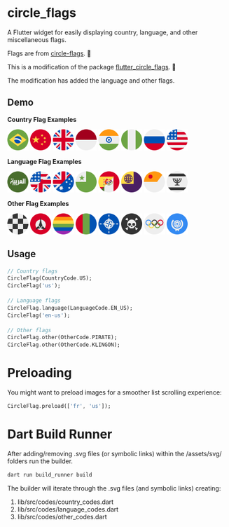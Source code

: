 # circle_flags

A Flutter widget for easily displaying country, language, and other
miscellaneous flags.

Flags are from [circle-flags](https://github.com/HatScripts/circle-flags). 🙏

This is a modification of the package
[flutter_circle_flags](https://github.com/cedvdb/flutter_circle_flags). 🙏

The modification has added the language and other flags.

## Demo

**Country Flag Examples**

<img src="https://github.com/benjamin-otto/flutter_circle_flags/blob/main/assets/svg/country_flags/br.svg?raw=true" width="48">
<img src="https://github.com/benjamin-otto/flutter_circle_flags/blob/main/assets/svg/country_flags/cn.svg?raw=true" width="48">
<img src="https://github.com/benjamin-otto/flutter_circle_flags/blob/main/assets/svg/country_flags/gb.svg?raw=true" width="48">
<img src="https://github.com/benjamin-otto/flutter_circle_flags/blob/main/assets/svg/country_flags/id.svg?raw=true" width="48">
<img src="https://github.com/benjamin-otto/flutter_circle_flags/blob/main/assets/svg/country_flags/in.svg?raw=true" width="48">
<img src="https://github.com/benjamin-otto/flutter_circle_flags/blob/main/assets/svg/country_flags/ng.svg?raw=true" width="48">
<img src="https://github.com/benjamin-otto/flutter_circle_flags/blob/main/assets/svg/country_flags/ru.svg?raw=true" width="48">
<img src="https://github.com/benjamin-otto/flutter_circle_flags/blob/main/assets/svg/country_flags/us.svg?raw=true" width="48">

**Language Flag Examples**

<img src="https://github.com/benjamin-otto/flutter_circle_flags/blob/main/assets/svg/language_flags/ar.svg?raw=true" width="48">
<img src="https://github.com/benjamin-otto/flutter_circle_flags/blob/main/assets/svg/language_flags/en-us.svg?raw=true" width="48">
<img src="https://github.com/benjamin-otto/flutter_circle_flags/blob/main/assets/svg/language_flags/en-au.svg?raw=true" width="48">
<img src="https://github.com/benjamin-otto/flutter_circle_flags/blob/main/assets/svg/language_flags/eo.svg?raw=true" width="48">
<img src="https://github.com/benjamin-otto/flutter_circle_flags/blob/main/assets/svg/language_flags/es-mx.svg?raw=true" width="48">
<img src="https://github.com/benjamin-otto/flutter_circle_flags/blob/main/assets/svg/language_flags/vo.svg?raw=true" width="48">
<img src="https://github.com/benjamin-otto/flutter_circle_flags/blob/main/assets/svg/language_flags/mr.svg?raw=true" width="48">
<img src="https://github.com/benjamin-otto/flutter_circle_flags/blob/main/assets/svg/language_flags/yi.svg?raw=true" width="48">

**Other Flag Examples**

<img src="https://github.com/benjamin-otto/flutter_circle_flags/blob/main/assets/svg/other_flags/checkered.svg?raw=true" width="48">
<img src="https://github.com/benjamin-otto/flutter_circle_flags/blob/main/assets/svg/other_flags/klingon.svg?raw=true" width="48">
<img src="https://github.com/benjamin-otto/flutter_circle_flags/blob/main/assets/svg/other_flags/lgbt.svg?raw=true" width="48">
<img src="https://github.com/benjamin-otto/flutter_circle_flags/blob/main/assets/svg/other_flags/mars.svg?raw=true" width="48">
<img src="https://github.com/benjamin-otto/flutter_circle_flags/blob/main/assets/svg/other_flags/nato.svg?raw=true" width="48">
<img src="https://github.com/benjamin-otto/flutter_circle_flags/blob/main/assets/svg/other_flags/pirate.svg?raw=true" width="48">
<img src="https://github.com/benjamin-otto/flutter_circle_flags/blob/main/assets/svg/other_flags/olympics.svg?raw=true" width="48">
<img src="https://github.com/benjamin-otto/flutter_circle_flags/blob/main/assets/svg/other_flags/united_nations.svg?raw=true" width="48">

## Usage

```dart
// Country flags 
CircleFlag(CountryCode.US);
CircleFlag('us');

// Language flags 
CircleFlag.language(LanguageCode.EN_US);
CircleFlag('en-us');

// Other flags
CircleFlag.other(OtherCode.PIRATE);
CircleFlag.other(OtherCode.KLINGON);
```

# Preloading

You might want to preload images for a smoother list scrolling experience:

```dart
CircleFlag.preload(['fr', 'us']);
```

# Dart Build Runner

After adding/removing .svg files (or symbolic links) within the /assets/svg/
folders run the builder.

```bash
dart run build_runner build
```

The builder will iterate through the .svg files (and symbolic links) creating:

1. lib/src/codes/country_codes.dart
2. lib/src/codes/language_codes.dart
3. lib/src/codes/other_codes.dart
